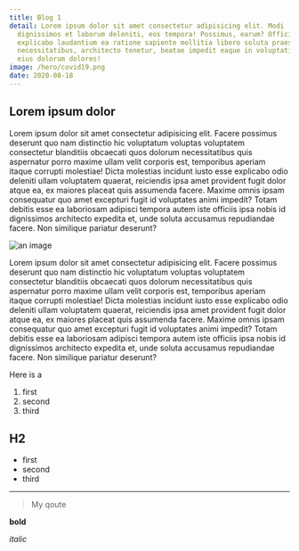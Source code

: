 ```yaml
---
title: Blog 1
detail: Lorem ipsum dolor sit amet consectetur adipisicing elit. Modi
  dignissimos et laborum deleniti, eos tempora! Possimus, earum? Officia odit
  explicabo laudantium ea ratione sapiente mollitia libero soluta praesentium
  necessitatibus, architecto tenetur, beatae impedit eaque in voluptatibus iure
  eius dolorum dolores!
image: /hero/covid19.png
date: 2020-08-18
---
```

## Lorem ipsum dolor

Lorem ipsum dolor sit amet consectetur adipisicing elit. Facere possimus
deserunt quo nam distinctio hic voluptatum voluptas voluptatem
consectetur blanditiis obcaecati quos dolorum necessitatibus quis
aspernatur porro maxime ullam velit corporis est, temporibus aperiam
itaque corrupti molestiae! Dicta molestias incidunt iusto esse explicabo
odio deleniti ullam voluptatem quaerat, reiciendis ipsa amet provident
fugit dolor atque ea, ex maiores placeat quis assumenda facere. Maxime
omnis ipsam consequatur quo amet excepturi fugit id voluptates animi
impedit? Totam debitis esse ea laboriosam adipisci tempora autem iste
officiis ipsa nobis id dignissimos architecto expedita et, unde soluta
accusamus repudiandae facere. Non similique pariatur deserunt?

![an image](/hero/lab.jpg "ok")

Lorem ipsum dolor sit amet consectetur adipisicing elit. Facere possimus
deserunt quo nam distinctio hic voluptatum voluptas voluptatem
consectetur blanditiis obcaecati quos dolorum necessitatibus quis
aspernatur porro maxime ullam velit corporis est, temporibus aperiam
itaque corrupti molestiae! Dicta molestias incidunt iusto esse explicabo
odio deleniti ullam voluptatem quaerat, reiciendis ipsa amet provident
fugit dolor atque ea, ex maiores placeat quis assumenda facere. Maxime
omnis ipsam consequatur quo amet excepturi fugit id voluptates animi
impedit? Totam debitis esse ea laboriosam adipisci tempora autem iste
officiis ipsa nobis id dignissimos architecto expedita et, unde soluta
accusamus repudiandae facere. Non similique pariatur deserunt?

Here is a

1. first
2. second
3. third

## H2

* first
* second
* third

- - -

> My qoute

**bold**

*italic*